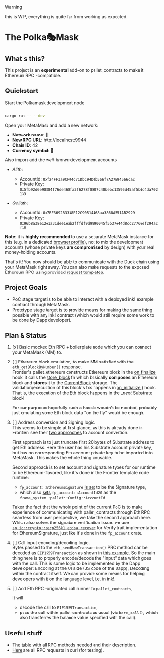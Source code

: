 > [!WARNING]
> this is WIP, everything is quite far from working as expected. 
# The Polka🎭Mask

## What's this?

This project is an **experimental** add-on to pallet_contracts to make it Ethereum RPC -compatible.

## Quickstart 

Start the Polkamask development node 

```bash

cargo run -- --dev
```

Open your MetaMask and add a new network:

+ **Network name**: 🦆 
+ **New RPC URL**: http://localhost:9944
+ **Chain ID**: 42
+ **Currency symbol**: 🥚

Also import add the *well-known* development accounts: 

- *Alith*: 

   + AccountId: `0xf24FF3a9CF04c71Dbc94D0b566f7A27B94566cac`
   + Private Key: `0x5fb92d6e98884f76de468fa3f6278f8807c48bebc13595d45af5bdc4da702133`

- *Goliath*: 

   + AccountId: `0x7BF369283338E12C90514468aa3868A551AB2929`
   + Private Key: `0x96b8a38e12e1a31dee1eab2fffdf9d9990045f5b37e44d8cc27766ef294acf18`

**Note**: it is **highly recommended** to use a separate MetaMask instance for this (e.g. in a dedicated [browser profile](https://support.mozilla.org/en-US/kb/profiles-where-firefox-stores-user-data)), not to mix the development accounts (whose private keys **are compromised** by design) with your real money-holding accounts. 

That's it! You now should be able to communicate with the Duck chain using your MetaMask right away. You can also make requests to the exposed Ethereum RPC using provided [request templates](docs/rpc_requests.md). 

## Project Goals

- PoC stage target is to be able to interact with a deployed ink! example contract through MetaMask.
- Prototype stage target is to provide means for making the same thing possible with any ink! contract (which would still require some work to be done by Dapp developer).

## Plan & Status

1. [x] Basic mocked Eth RPC + boilerplate node which you can connect your MetaMask (MM) to.
2. [ ] Ethereum block emulation, to make MM satisfied with the `eth_getBlockByNumber()` response.  
   Frontier's pallet_ethereum constructs Ethereum block in the [on_finalize](https://github.com/paritytech/frontier/blob/22aaafe089218f6cee625898fff7b953cc793228/frame/ethereum/src/lib.rs#L206) hook, it calls the [store_block](https://github.com/paritytech/frontier/blob/22aaafe089218f6cee625898fff7b953cc793228/frame/ethereum/src/lib.rs#L404) fn which basically **composes** an Ethereum block and **stores** it to the [CurrentBlock](https://github.com/paritytech/frontier/blob/22aaafe089218f6cee625898fff7b953cc793228/frame/ethereum/src/lib.rs#L327) storage.
   The validation\execuction of this block's txs happens in [on_initialize()](https://github.com/paritytech/frontier/blob/22aaafe089218f6cee625898fff7b953cc793228/frame/ethereum/src/lib.rs#L230) hook. That is, the execution of the Eth block happens in the __next_ Substrate block!

   For our purposes hopefully such a hassle woudn't be needed, probably just emulating some Eth block data "on the fly" would be enough. 
   
3. [ ] Address conversion and Signing logic.  
   This seems to be simple at first glance, as this is already done in Frontier: see their [two approaches](https://github.com/paritytech/frontier/blob/master/docs/accounts.md) to account convertion.

   First approach is to just truncate first 20 bytes of Substrate address to get Eth address. Here the user has his Substrate account private key, but has no corresponding Eth account private key to be imported into MetaMask. This makes the whole thing unusable.

   Second approach is to set account and signature types for our runtime to be Ethereum-flavored, like it's done in the Frontier template node runtime:

   + `fp_account::EthereumSignature` [is set](https://github.com/paritytech/frontier/blob/0e487900e862bc3519014c1dbef800f200a00f6f/template/runtime/src/lib.rs#L70) to be the Signature type,
   + which also [sets](https://github.com/paritytech/frontier/blob/0e487900e862bc3519014c1dbef800f200a00f6f/template/runtime/src/lib.rs#L74) `fp_account::AccountId20` as the `frame_system::pallet::Config::AccountId`.

   Taken the fact that the whole point of the current PoC is to make experience of communicating with pallet_contracts through Eth RPC seamless from user perspective, we take the second approach here.
   Which also solves the signature verification issue: we use [`sp_io::crypto::secp256k1_ecdsa_recover`](https://github.com/paritytech/frontier/blob/0e487900e862bc3519014c1dbef800f200a00f6f/primitives/account/src/lib.rs#L162) for Verify trait implementation for EthereumSignature, just like it's done in the `fp_account` crate.

4. [ ] Call input encoding/decoding logic.  
   Bytes passed to the `eth_sendRawTransaction()` PRC method can be decoded as `EIP1559Transaction` as shown in [this example](docs/transfer_example.md). So the main thing here is to properly encode/decode the "input" data which goes with the call. This is some logic to be implemented by the Dapp developer: Encoding at the UI side (JS code of the Dapp), Decoding within the contract itself. We can provide some means for helping developers with it on the language level, i.e. in ink!. 

5. [ ] Add Eth RPC -originated call runner to `pallet_contracts`,  
   
   It will
   
   - decode the call to `EIP1559Transaction`, 
   - pass the call within pallet-contracts as usual (via `bare_call()`, which also transferres the balance value specified with the call).

## Useful stuff 

- The [table](docs/mapping.md) with all RPC methods needed and their description.
- [Here](docs/rpc_requests.md) are all RPC requests in curl (for testing). 
